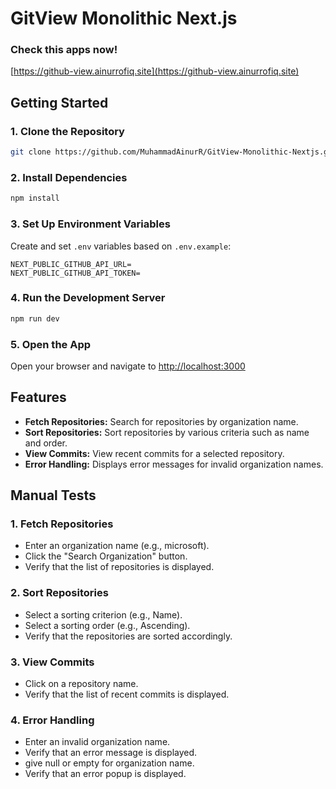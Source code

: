 # GitView Monolithic Next.js

### Check this apps now!

[https://github-view.ainurrofiq.site](https://github-view.ainurrofiq.site)

## Getting Started

### 1. Clone the Repository

```bash
git clone https://github.com/MuhammadAinurR/GitView-Monolithic-Nextjs.git
```

### 2. Install Dependencies

```bash
npm install
```

### 3. Set Up Environment Variables

Create and set `.env` variables based on `.env.example`:

```plaintext
NEXT_PUBLIC_GITHUB_API_URL=
NEXT_PUBLIC_GITHUB_API_TOKEN=
```

### 4. Run the Development Server

```bash
npm run dev
```

### 5. Open the App

Open your browser and navigate to [http://localhost:3000](http://localhost:3000)

## Features

-   **Fetch Repositories:** Search for repositories by organization name.
-   **Sort Repositories:** Sort repositories by various criteria such as name and order.
-   **View Commits:** View recent commits for a selected repository.
-   **Error Handling:** Displays error messages for invalid organization names.

## Manual Tests

### 1. Fetch Repositories

-   Enter an organization name (e.g., microsoft).
-   Click the "Search Organization" button.
-   Verify that the list of repositories is displayed.

### 2. Sort Repositories

-   Select a sorting criterion (e.g., Name).
-   Select a sorting order (e.g., Ascending).
-   Verify that the repositories are sorted accordingly.

### 3. View Commits

-   Click on a repository name.
-   Verify that the list of recent commits is displayed.

### 4. Error Handling

-   Enter an invalid organization name.
-   Verify that an error message is displayed.
-   give null or empty for organization name.
-   Verify that an error popup is displayed.
